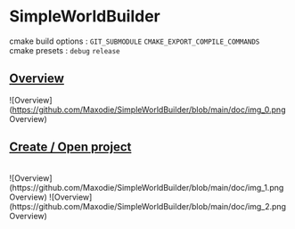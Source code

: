 # SimpleWorldBuilder

cmake build options : `GIT_SUBMODULE` `CMAKE_EXPORT_COMPILE_COMMANDS`
<br>
cmake presets : `debug` `release`
<br>
## <u>Overview</u>
![Overview](https://github.com/Maxodie/SimpleWorldBuilder/blob/main/doc/img_0.png Overview)

## <u>Create / Open project</u>
<br>
![Overview](https://github.com/Maxodie/SimpleWorldBuilder/blob/main/doc/img_1.png Overview)
![Overview](https://github.com/Maxodie/SimpleWorldBuilder/blob/main/doc/img_2.png Overview)
